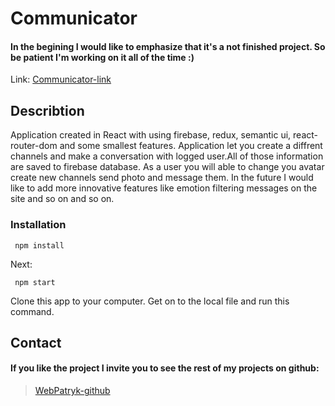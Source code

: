 # Communicator

#### In the begining I would like to emphasize that it's a not finished project. So be patient I'm working on it all of the time :)  


  Link: [Communicator-link](communicator-7ce4c.firebaseapp.com)

## Describtion


Application created in React with using firebase,  redux, semantic ui, react-router-dom and some smallest features. Application let you create a diffrent channels and make a conversation with logged user.All of those information are saved to firebase database. As a user you will able to change you avatar create new channels send photo and message them.  In the future I would like to add more innovative features like emotion filtering messages on the site and so on and so on.

### Installation 

``` Usage
 npm install 
```
Next:

``` Usage
 npm start 
```
Clone this app to your computer. Get on to the local file and run this command.




## Contact

#### If you like the project I invite you to see the rest of my projects on github:

> [WebPatryk-github](https://github.com/WebPatryk)


